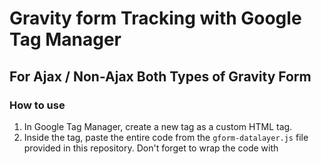# Gravity form Tracking with Google Tag Manager
## For Ajax / Non-Ajax Both Types of Gravity Form 

### How to use 
1. In Google Tag Manager, create a new tag as a custom HTML tag.
2. Inside the tag, paste the entire code from the `gform-datalayer.js` file provided in this repository. Don't forget to wrap the code with <script> tag.
3. Set the trigger to fire on All Pages page views.

Once you've configured this setup, you'll begin receiving Google Tag Manager dataLayer events as `gravity_form_submit`. You will get form ID as ***formId*** and all other form inputs.

